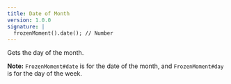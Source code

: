 ```yaml
---
title: Date of Month
version: 1.0.0
signature: |
  frozenMoment().date(); // Number
---
```



Gets the day of the month.

**Note:** `FrozenMoment#date` is for the date of the month, and `FrozenMoment#day` is for the day of the week.
